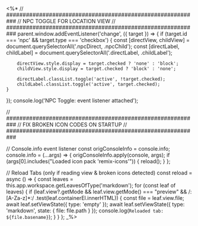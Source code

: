 <%*
// ###########################################################
//                  NPC TOGGLE FOR LOCATION VIEW
// ###########################################################
parent.window.addEventListener('change', ({ target }) => {
    if (target.id === 'npc' && target.type === 'checkbox') {
        const [directView, childView] = document.querySelectorAll('.npcDirect, .npcChild');
        const [directLabel, childLabel] = document.querySelectorAll('.directLabel, .childLabel');

        directView.style.display = target.checked ? 'none' : 'block';
        childView.style.display = target.checked ? 'block' : 'none';

        directLabel.classList.toggle('active', !target.checked);
        childLabel.classList.toggle('active', target.checked);
    }
});
console.log('NPC Toggle: event listener attached');


// ###########################################################
//              FIX BROKEN ICON CODES ON STARTUP
// ###########################################################

// Console.info event listener
const origConsoleInfo = console.info;
console.info = (...args) => {
    origConsoleInfo.apply(console, args);
    if (args[0].includes("Loaded icon pack 'remix-icons'")) {
        reload();
    }
};


// Reload Tabs (only if reading view & broken icons detected)
const reload = async () => {
    const leaves = this.app.workspace.getLeavesOfType('markdown');
    for (const leaf of leaves) {
        if (leaf.view?.getMode && leaf.view.getMode() === "preview" && /:[A-Za-z]*:/
            .test(leaf.containerEl.innerHTML)) {
            const file = leaf.view.file;
            await leaf.setViewState({ type: 'empty' });
            await leaf.setViewState({ type: 'markdown', state: { file: file.path } });
            console.log(`Reloaded tab: ${file.basename}`);
        }
    }
};
_%>